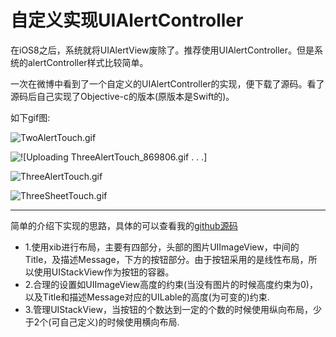 # 自定义实现UIAlertController

在iOS8之后，系统就将UIAlertView废除了。推荐使用UIAlertController。但是系统的alertController样式比较简单。

一次在微博中看到了一个自定义的UIAlertController的实现，便下载了源码。看了源码后自己实现了Objective-c的版本(原版本是Swift的)。

如下gif图:


![TwoAlertTouch.gif](http://upload-images.jianshu.io/upload_images/1626952-5e3a6ae4bc29f225.gif?imageMogr2/auto-orient/strip)


![
![Uploading ThreeAlertTouch_869806.gif . . .]](http://upload-images.jianshu.io/upload_images/1626952-b6f0713632ae692c.gif?imageMogr2/auto-orient/strip)



![ThreeAlertTouch.gif](http://upload-images.jianshu.io/upload_images/1626952-8d3d38694c229bcf.gif?imageMogr2/auto-orient/strip)




![ThreeSheetTouch.gif](http://upload-images.jianshu.io/upload_images/1626952-c441c323125c677d.gif?imageMogr2/auto-orient/strip)

***********************

简单的介绍下实现的思路，具体的可以查看我的[github源码](https://github.com/beyondverage0908/MyDemo/tree/master/IHFAlertController)

* 1.使用xib进行布局，主要有四部分，头部的图片UIImageView，中间的Title，及描述Message，下方的按钮部分。由于按钮采用的是线性布局，所以使用UIStackView作为按钮的容器。
* 2.合理的设置如UIImageView高度的约束(当没有图片的时候高度约束为0)，以及Title和描述Message对应的UILable的高度(为可变的)约束.
* 3.管理UIStackView，当按钮的个数达到一定的个数的时候使用纵向布局，少于2个(可自己定义)的时候使用横向布局.